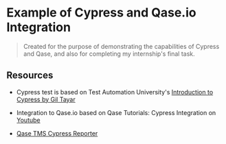 # Example of Cypress and Qase.io Integration

> Created for the purpose of demonstrating the capabilities of Cypress and Qase, and also for completing my internship's final task.

## Resources
- Cypress test is based on Test Automation University's [Introduction to Cypress by Gil Tayar](https://testautomationu.applitools.com/cypress-tutorial/)

- Integration to Qase.io based on Qase Tutorials: Cypress Integration on [Youtube](https://www.youtube.com/watch?v=RzLEaCWuUmk)

- [Qase TMS Cypress Reporter](https://github.com/qase-tms/qase-javascript/tree/master/qase-cypress)